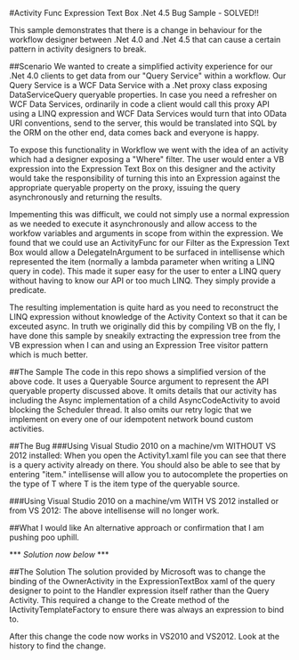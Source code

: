 #Activity Func Expression Text Box .Net 4.5 Bug Sample - SOLVED!!This sample demonstrates that there is a change in behaviour for the workflow designer between .Net 4.0 and .Net 4.5 that can cause a certain pattern in activity designers to break.##ScenarioWe wanted to create a simplified activity experience for our .Net 4.0 clients to get data from our "Query Service" within a workflow. Our Query Service is a WCF Data Service with a .Net proxy class exposing DataServiceQuery<T> queryable properties. In case you need a refresher on WCF Data Services, ordinarily in code a client would call this proxy API using a LINQ expression and WCF Data Services would turn that into OData URI conventions, send to the server, this would be translated into SQL by the ORM on the other end, data comes back and everyone is happy.To expose this functionality in Workflow we went with the idea of an activity which had a designer exposing a "Where" filter. The user would enter a VB expression into the Expression Text Box on this designer and the activity would take the responsibility of turning this into an Expression against the appropriate queryable property on the proxy, issuing the query asynchronously and returning the results.Impementing this was difficult, we could not simply use a normal expression as we needed to execute it asynchronously and allow access to the workfow variables and arguments in scope from within the expression. We found that we could use an ActivityFunc for our Filter as the Expression Text Box would allow a DelegateInArgument to be surfaced in intellisense which represented the item (normally a lambda parameter when writing a LINQ query in code). This made it super easy for the user to enter a LINQ query without having to know our API or too much LINQ. They simply provide a predicate. The resulting implementation is quite hard as you need to reconstruct the LINQ expression without knowledge of the Activity Context so that it can be exceuted async. In truth we originally did this by compiling VB on the fly, I have done this sample by sneakily extracting the expression tree from the VB expression when I can and using an Expression Tree visitor pattern which is much better.##The SampleThe code in this repo shows a simplified version of the above code. It uses a Queryable Source argument to represent the API queryable property discussed above. It omits details that our activity has including the Async implementation of a child AsyncCodeActivity to avoid blocking the Scheduler thread. It also omits our retry logic that we implement on every one of our idempotent network bound custom activities.##The Bug###Using Visual Studio 2010 on a machine/vm WITHOUT VS 2012 installed:When you open the Activity1.xaml file you can see that there is a query activity already on there. You should also be able to see that by entering "item." intellisense will allow you to autocomplete the properties on the type of T where T is the item type of the queryable source.###Using Visual Studio 2010 on a machine/vm WITH VS 2012 installed or from VS 2012:The above intellisense will no longer work.##What I would likeAn alternative approach or confirmation that I am pushing poo uphill. *** *Solution now below* ***##The SolutionThe solution provided by Microsoft was to change the binding of the OwnerActivity in the ExpressionTextBox xaml of the query designer to point to the Handler expression itself rather than the Query Activity. This required a change to the Create method of the IActivityTemplateFactory to ensure there was always an expression to bind to. After this change the code now works in VS2010 and VS2012. Look at the history to find the change.